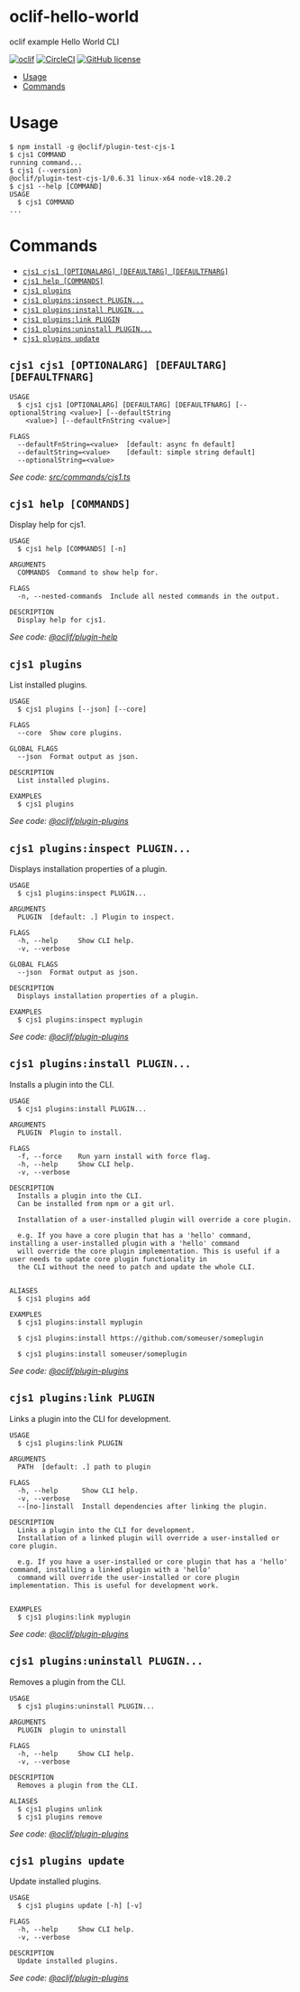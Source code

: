 oclif-hello-world
=================

oclif example Hello World CLI

[![oclif](https://img.shields.io/badge/cli-oclif-brightgreen.svg)](https://oclif.io)
[![CircleCI](https://circleci.com/gh/oclif/hello-world/tree/main.svg?style=shield)](https://circleci.com/gh/oclif/hello-world/tree/main)
[![GitHub license](https://img.shields.io/github/license/oclif/hello-world)](https://github.com/oclif/hello-world/blob/main/LICENSE)

<!-- toc -->
* [Usage](#usage)
* [Commands](#commands)
<!-- tocstop -->
# Usage
<!-- usage -->
```sh-session
$ npm install -g @oclif/plugin-test-cjs-1
$ cjs1 COMMAND
running command...
$ cjs1 (--version)
@oclif/plugin-test-cjs-1/0.6.31 linux-x64 node-v18.20.2
$ cjs1 --help [COMMAND]
USAGE
  $ cjs1 COMMAND
...
```
<!-- usagestop -->
# Commands
<!-- commands -->
* [`cjs1 cjs1 [OPTIONALARG] [DEFAULTARG] [DEFAULTFNARG]`](#cjs1-cjs1-optionalarg-defaultarg-defaultfnarg)
* [`cjs1 help [COMMANDS]`](#cjs1-help-commands)
* [`cjs1 plugins`](#cjs1-plugins)
* [`cjs1 plugins:inspect PLUGIN...`](#cjs1-pluginsinspect-plugin)
* [`cjs1 plugins:install PLUGIN...`](#cjs1-pluginsinstall-plugin)
* [`cjs1 plugins:link PLUGIN`](#cjs1-pluginslink-plugin)
* [`cjs1 plugins:uninstall PLUGIN...`](#cjs1-pluginsuninstall-plugin)
* [`cjs1 plugins update`](#cjs1-plugins-update)

## `cjs1 cjs1 [OPTIONALARG] [DEFAULTARG] [DEFAULTFNARG]`

```
USAGE
  $ cjs1 cjs1 [OPTIONALARG] [DEFAULTARG] [DEFAULTFNARG] [--optionalString <value>] [--defaultString
    <value>] [--defaultFnString <value>]

FLAGS
  --defaultFnString=<value>  [default: async fn default]
  --defaultString=<value>    [default: simple string default]
  --optionalString=<value>
```

_See code: [src/commands/cjs1.ts](https://github.com/oclif/plugin-test-cjs-1/blob/0.6.31/src/commands/cjs1.ts)_

## `cjs1 help [COMMANDS]`

Display help for cjs1.

```
USAGE
  $ cjs1 help [COMMANDS] [-n]

ARGUMENTS
  COMMANDS  Command to show help for.

FLAGS
  -n, --nested-commands  Include all nested commands in the output.

DESCRIPTION
  Display help for cjs1.
```

_See code: [@oclif/plugin-help](https://github.com/oclif/plugin-help/blob/5.2.20/src/commands/help.ts)_

## `cjs1 plugins`

List installed plugins.

```
USAGE
  $ cjs1 plugins [--json] [--core]

FLAGS
  --core  Show core plugins.

GLOBAL FLAGS
  --json  Format output as json.

DESCRIPTION
  List installed plugins.

EXAMPLES
  $ cjs1 plugins
```

_See code: [@oclif/plugin-plugins](https://github.com/oclif/plugin-plugins/blob/3.9.4/src/commands/plugins/index.ts)_

## `cjs1 plugins:inspect PLUGIN...`

Displays installation properties of a plugin.

```
USAGE
  $ cjs1 plugins:inspect PLUGIN...

ARGUMENTS
  PLUGIN  [default: .] Plugin to inspect.

FLAGS
  -h, --help     Show CLI help.
  -v, --verbose

GLOBAL FLAGS
  --json  Format output as json.

DESCRIPTION
  Displays installation properties of a plugin.

EXAMPLES
  $ cjs1 plugins:inspect myplugin
```

_See code: [@oclif/plugin-plugins](https://github.com/oclif/plugin-plugins/blob/3.9.4/src/commands/plugins/inspect.ts)_

## `cjs1 plugins:install PLUGIN...`

Installs a plugin into the CLI.

```
USAGE
  $ cjs1 plugins:install PLUGIN...

ARGUMENTS
  PLUGIN  Plugin to install.

FLAGS
  -f, --force    Run yarn install with force flag.
  -h, --help     Show CLI help.
  -v, --verbose

DESCRIPTION
  Installs a plugin into the CLI.
  Can be installed from npm or a git url.

  Installation of a user-installed plugin will override a core plugin.

  e.g. If you have a core plugin that has a 'hello' command, installing a user-installed plugin with a 'hello' command
  will override the core plugin implementation. This is useful if a user needs to update core plugin functionality in
  the CLI without the need to patch and update the whole CLI.


ALIASES
  $ cjs1 plugins add

EXAMPLES
  $ cjs1 plugins:install myplugin 

  $ cjs1 plugins:install https://github.com/someuser/someplugin

  $ cjs1 plugins:install someuser/someplugin
```

_See code: [@oclif/plugin-plugins](https://github.com/oclif/plugin-plugins/blob/3.9.4/src/commands/plugins/install.ts)_

## `cjs1 plugins:link PLUGIN`

Links a plugin into the CLI for development.

```
USAGE
  $ cjs1 plugins:link PLUGIN

ARGUMENTS
  PATH  [default: .] path to plugin

FLAGS
  -h, --help      Show CLI help.
  -v, --verbose
  --[no-]install  Install dependencies after linking the plugin.

DESCRIPTION
  Links a plugin into the CLI for development.
  Installation of a linked plugin will override a user-installed or core plugin.

  e.g. If you have a user-installed or core plugin that has a 'hello' command, installing a linked plugin with a 'hello'
  command will override the user-installed or core plugin implementation. This is useful for development work.


EXAMPLES
  $ cjs1 plugins:link myplugin
```

_See code: [@oclif/plugin-plugins](https://github.com/oclif/plugin-plugins/blob/3.9.4/src/commands/plugins/link.ts)_

## `cjs1 plugins:uninstall PLUGIN...`

Removes a plugin from the CLI.

```
USAGE
  $ cjs1 plugins:uninstall PLUGIN...

ARGUMENTS
  PLUGIN  plugin to uninstall

FLAGS
  -h, --help     Show CLI help.
  -v, --verbose

DESCRIPTION
  Removes a plugin from the CLI.

ALIASES
  $ cjs1 plugins unlink
  $ cjs1 plugins remove
```

_See code: [@oclif/plugin-plugins](https://github.com/oclif/plugin-plugins/blob/3.9.4/src/commands/plugins/uninstall.ts)_

## `cjs1 plugins update`

Update installed plugins.

```
USAGE
  $ cjs1 plugins update [-h] [-v]

FLAGS
  -h, --help     Show CLI help.
  -v, --verbose

DESCRIPTION
  Update installed plugins.
```

_See code: [@oclif/plugin-plugins](https://github.com/oclif/plugin-plugins/blob/3.9.4/src/commands/plugins/update.ts)_
<!-- commandsstop -->
